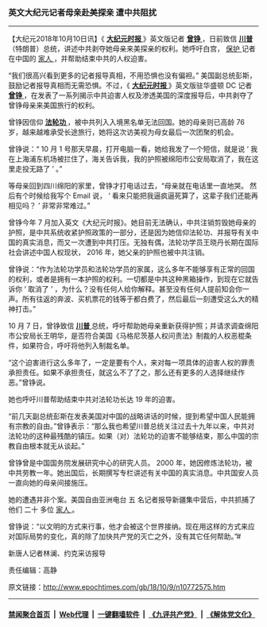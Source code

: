 ### 英文大纪元记者母亲赴美探亲 遭中共阻扰
------------------------

<p>
 【大纪元2018年10月10日讯】《
 <a href="http://www.ntdtv.com/xtr/gb/articlelistbytag_%E5%A4%A7%E7%BA%AA%E5%85%83%E6%97%B6%E6%8A%A5.html">
  <span class="s3">
   <b>
    大纪元时报
   </b>
  </span>
 </a>
 》英文版记者
 <a href="http://www.ntdtv.com/xtr/gb/articlelistbytag_%E6%9B%BE%E9%93%AE.html">
  <span class="s3">
   <b>
    <a href="http://www.epochtimes.com/gb/tag/%E6%9B%BE%E9%93%AE.html">
     曾铮
    </a>
   </b>
  </span>
 </a>
 ，日前致信
 <a href="http://www.ntdtv.com/xtr/gb/articlelistbytag_%E5%B7%9D%E6%99%AE.html">
  <span class="s3">
   <b>
    川普
   </b>
  </span>
 </a>
 （特朗普）总统，讲述中共剥夺她母亲来美探亲的权利。她呼吁白宫，
 <a href="http://www.epochtimes.com/gb/tag/%E4%BF%9D%E6%8A%A4.html">
  保护
 </a>
 记者在中国的
 <a href="http://www.epochtimes.com/gb/tag/%E5%AE%B6%E4%BA%BA.html">
  家人
 </a>
 ，并帮助结束中共的人权迫害。
</p>
<p class="p5">
 <span class="s1">
  “我们很高兴看到更多的记者报导真相，不用恐惧也没有偏袒。”
 </span>
 <span class="s1">
  美国副总统彭斯，鼓励记者报导真相而无需恐惧。不过，《
  <a href="http://www.ntdtv.com/xtr/gb/articlelistbytag_%E5%A4%A7%E7%BA%AA%E5%85%83%E6%97%B6%E6%8A%A5.html">
   <span class="s4">
    <b>
     大纪元时报
    </b>
   </span>
  </a>
  》英文版驻华盛顿
 </span>
 <span class="s5">
  DC
 </span>
 <span class="s1">
  记者
  <a href="http://www.ntdtv.com/xtr/gb/articlelistbytag_%E6%9B%BE%E9%93%AE.html">
   <span class="s4">
    <b>
     <a href="http://www.epochtimes.com/gb/tag/%E6%9B%BE%E9%93%AE.html">
      曾铮
     </a>
    </b>
   </span>
  </a>
  ，在发表了一系列揭示中共迫害人权及渗透美国的深度报导后，中共剥夺了曾铮母亲来美国旅行的权利。
 </span>
</p>
<p class="p5">
 <span class="s1">
  曾铮因信仰
  <a href="http://www.ntdtv.com/xtr/gb/articlelistbytag_%E6%B3%95%E8%BD%AE%E5%8A%9F.html">
   <span class="s4">
    <b>
     法轮功
    </b>
   </span>
  </a>
  ，被中共列入入境黑名单无法回国。她的母亲则已高龄
 </span>
 <span class="s5">
  76
 </span>
 <span class="s1">
  岁，越来越难承受长途旅行，她将这次访美视为母女最后一次团聚的机会。
 </span>
</p>
<p class="p5">
 <span class="s1">
  曾铮说：“
 </span>
 <span class="s5">
  10
 </span>
 <span class="s1">
  月
 </span>
 <span class="s5">
  1
 </span>
 <span class="s1">
  号那天早晨，打开电脑一看，她给我发了一个短信，就是说
 </span>
 <span class="s5">
  ‘
 </span>
 <span class="s1">
  我在上海浦东机场被拦住了，海关告诉我，我的护照被绵阳市公安局取消了，我在这里走投无路了
 </span>
 <span class="s5">
  ’
 </span>
 <span class="s1">
  。”
 </span>
</p>
<p class="p5">
 <span class="s1">
  等母亲回到四川绵阳的家里，曾铮才打电话过去，“母亲就在电话里一直地哭。
 </span>
 <span class="s1">
  然后有个时候给我写个
 </span>
 <span class="s5">
  Email
 </span>
 <span class="s1">
  说，
 </span>
 <span class="s5">
  ‘
 </span>
 <span class="s1">
  看来只能把我逼疯逼死算了，这辈子我们还能再相见吗？
 </span>
 <span class="s5">
  ’
 </span>
 <span class="s1">
  非常非常难过。”
 </span>
</p>
<p class="p5">
 <span class="s1">
  曾铮今年
 </span>
 <span class="s5">
  7
 </span>
 <span class="s1">
  月加入英文《大纪元时报》。她目前无法确认，中共注销剪毁她母亲的护照，是中共系统收紧护照政策的一部分，还是因为她信仰法轮功、并报导有关中国的真实消息，而又一次遭到中共打压。无独有偶，法轮功学员王晓丹长期在国际社会讲述中国人权现状，
 </span>
 <span class="s5">
  2016
 </span>
 <span class="s1">
  年，她父亲的护照也被中共注销。
 </span>
</p>
<p class="p5">
 <span class="s1">
  曾铮说：“作为法轮功学员和法轮功学员的家属，这么多年不能够享有正常的回国的权利，或者是拥有一本护照的权利。一切都是中共这种黑箱操作，到现在它就告诉你
 </span>
 <span class="s5">
  ‘
 </span>
 <span class="s1">
  取消了
 </span>
 <span class="s5">
  ’
 </span>
 <span class="s1">
  ，为什么？没有任何人给你解释。甚至没有任何人提前知会你一声。所有往返的奔波、买机票花的钱等于都白费了，然后最后一刻遭受这么大的精神打击。”
 </span>
</p>
<p class="p5">
 <span class="s5">
  10
 </span>
 <span class="s1">
  月
 </span>
 <span class="s5">
  7
 </span>
 <span class="s1">
  日，曾铮致信
  <a href="http://www.ntdtv.com/xtr/gb/articlelistbytag_%E5%B7%9D%E6%99%AE.html">
   <span class="s4">
    <b>
     川普
    </b>
   </span>
  </a>
  总统，呼吁帮助她母亲重新获得护照；并请求调查绵阳市公安局长王明华，是否符合美国《马格尼茨基人权问责法》制裁的人权恶棍条件，如果符合，呼吁将他列入制裁名单。
 </span>
</p>
<p class="p5">
 <span class="s1">
  “这个迫害进行这么多年了，一定是要有个人，来对每一项具体的迫害人权的罪责承担责任。如果不承担责任，就这么不了了之，那么还有更多的人选择继续作恶。”曾铮说。
 </span>
</p>
<p class="p5">
 <span class="s1">
  她也呼吁川普帮助结束中共对法轮功长达
 </span>
 <span class="s5">
  19
 </span>
 <span class="s1">
  年的迫害。
 </span>
</p>
<p class="p5">
 “前几天副总统彭斯在发表美国对中国的战略讲话的时候，提到希望中国人民能拥有宗教的自由。”曾铮表示：“那么我也希望川普总统关注过去十九年以来，中共对法轮功的这种最残酷的镇压。如果（对）法轮功的迫害不能够结束，那么中国的宗教自由根本就无从谈起。”
</p>
<p class="p5">
 <span class="s1">
  曾铮曾是中国国务院发展研究中心的研究人员。
 </span>
 <span class="s5">
  2000
 </span>
 <span class="s1">
  年，她因修炼法轮功，被中共劳教一年。她出国后，长期撰写专栏讲述有关中国的真实消息。中共国安人员一直向她的母亲间接施压。
 </span>
</p>
<p class="p5">
 <span class="s1">
  她的遭遇并非个案。美国自由亚洲电台
 </span>
 <span class="s5">
  五
 </span>
 <span class="s1">
  名记者报导新疆集中营后，中共抓捕了他们
 </span>
 <span class="s5">
  二十
 </span>
 <span class="s1">
  多位
  <a href="http://www.epochtimes.com/gb/tag/%E5%AE%B6%E4%BA%BA.html">
   家人
  </a>
  。
 </span>
</p>
<p class="p5">
 曾铮说：“以文明的方式来行事，他才会被这个世界接纳。现在用这样的方式来应对国际局势的变化，真的除了加快共产党的灭亡之外，没有其它任何帮助。”#
</p>
<p class="p5">
 <div class="video_fit_container">
 </div>
</p>
<p>
 新唐人记者林澜、约克采访报导
</p>
<p class="p5">
 责任编辑：高静
</p>

原文链接：http://www.epochtimes.com/gb/18/10/9/n10772575.htm


------------------------
#### [禁闻聚合首页](https://github.com/gfw-breaker/banned-news/blob/master/README.md) &nbsp;|&nbsp; [Web代理](https://github.com/gfw-breaker/open-proxy/blob/master/README.md) &nbsp;|&nbsp; [一键翻墙软件](https://github.com/gfw-breaker/nogfw/blob/master/README.md) &nbsp;|&nbsp; [《九评共产党》](https://github.com/gfw-breaker/9ping.md/blob/master/README.md#九评之一评共产党是什么) &nbsp;|&nbsp; [《解体党文化》](https://github.com/gfw-breaker/jtdwh.md/blob/master/README.md#绪论)